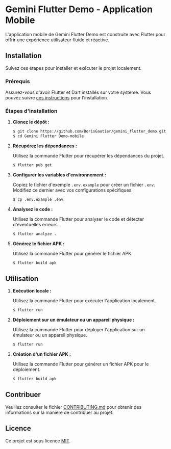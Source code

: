# Gemini Flutter Demo - Application Mobile

L'application mobile de Gemini Flutter Demo est construite avec Flutter pour offrir une expérience utilisateur fluide et réactive.

## Installation

Suivez ces étapes pour installer et exécuter le projet localement.

### Prérequis

Assurez-vous d'avoir Flutter et Dart installés sur votre système. Vous pouvez suivre [ces instructions](https://flutter.dev/docs/get-started/install) pour l'installation.

### Étapes d'installation

1. **Clonez le dépôt :**

   ```bash
   $ git clone https://github.com/BorisGautier/gemini_flutter_demo.git
   $ cd Gemini Flutter Demo-mobile
   ```

2. **Récupérez les dépendances :**

   Utilisez la commande Flutter pour récupérer les dépendances du projet.

   ```bash
   $ flutter pub get
   ```

3. **Configurer les variables d'environnement :**

   Copiez le fichier d'exemple `.env.example` pour créer un fichier `.env`. Modifiez ce dernier avec vos configurations spécifiques.

   ```bash
   $ cp .env.example .env
   ```

4. **Analysez le code :**

   Utilisez la commande Flutter pour analyser le code et détecter d'éventuelles erreurs.

   ```bash
   $ flutter analyze .
   ```

5. **Générez le fichier APK :**

   Utilisez la commande Flutter pour générer le fichier APK.

   ```bash
   $ flutter build apk
   ```

## Utilisation

1. **Exécution locale :**

   Utilisez la commande Flutter pour exécuter l'application localement.

   ```bash
   $ flutter run
   ```

2. **Déploiement sur un émulateur ou un appareil physique :**

   Utilisez la commande Flutter pour déployer l'application sur un émulateur ou un appareil physique.

   ```bash
   $ flutter run
   ```

3. **Création d'un fichier APK :**

   Utilisez la commande Flutter pour générer un fichier APK pour le déploiement.

   ```bash
   $ flutter build apk
   ```

## Contribuer

Veuillez consulter le fichier [CONTRIBUTING.md](CONTRIBUTING.md) pour obtenir des informations sur la manière de contribuer au projet.

## Licence

Ce projet est sous licence [MIT](LICENSE).
